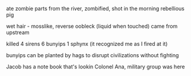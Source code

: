 ate zombie parts from the river, zombified, shot in the morning
rebellious pig

wet hair - mosslike, reverse oobleck (liquid when touched)
came from upstream

killed 4 sirens
6 bunyips
1 sphynx (it recognized me as I fired at it)

bunyips can be planted by hags to disrupt civilizations without fighting

Jacob has a note book that's lookin Colonel Ana, military group was here